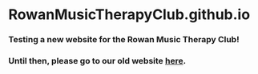 # RowanMusicTherapyClub.github.io
### Testing a new website for the Rowan Music Therapy Club!
### Until then, please go to our old website [here](http://bit.ly/RUMTC).
